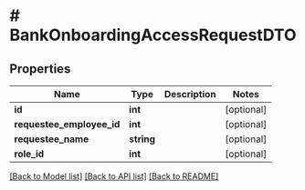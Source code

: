 # # BankOnboardingAccessRequestDTO

## Properties

Name | Type | Description | Notes
------------ | ------------- | ------------- | -------------
**id** | **int** |  | [optional]
**requestee_employee_id** | **int** |  | [optional]
**requestee_name** | **string** |  | [optional]
**role_id** | **int** |  | [optional]

[[Back to Model list]](../../README.md#models) [[Back to API list]](../../README.md#endpoints) [[Back to README]](../../README.md)
